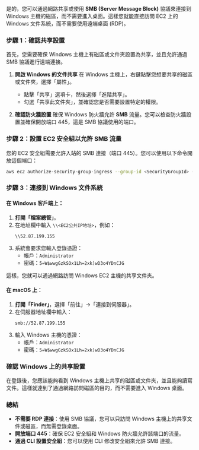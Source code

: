 是的，您可以通過網路共享或使用 **SMB (Server Message Block)** 協議來連接到 Windows 主機的磁區，而不需要進入桌面。這樣您就能直接訪問 EC2 上的 Windows 文件系統，而不需要使用遠端桌面 (RDP)。

### 步驟 1：確認共享設置
首先，您需要確保 Windows 主機上有磁區或文件夾設置為共享，並且允許通過 SMB 協議進行遠端連接。

1. **開啟 Windows 的文件共享**
   在 Windows 主機上，右鍵點擊您想要共享的磁區或文件夾，選擇「屬性」。
   - 點擊「共享」選項卡，然後選擇「進階共享」。
   - 勾選「共享此文件夾」，並確認您是否需要設置特定的權限。

2. **確認防火牆設置**
   確保 Windows 防火牆允許 **SMB** 流量。您可以檢查防火牆設置並確保開放端口 445，這是 SMB 協議使用的端口。

### 步驟 2：設置 EC2 安全組以允許 SMB 流量
您的 EC2 安全組需要允許入站的 SMB 連接（端口 445）。您可以使用以下命令開放這個端口：

```bash
aws ec2 authorize-security-group-ingress --group-id <SecurityGroupId> --protocol tcp --port 445 --cidr <YourIP>/32
```

### 步驟 3：連接到 Windows 文件系統

#### 在 Windows 客戶端上：
1. **打開「檔案總管」**。
2. 在地址欄中輸入 `\\<EC2公共IP地址>`，例如：
   ```
   \\52.87.199.155
   ```
3. 系統會要求您輸入登錄憑證：
   - 帳戶：`Administrator`
   - 密碼：`5=W$wwgGzkSOx1Lh=2xk)wD3o4YDnCJG`

這樣，您就可以通過網路訪問 Windows EC2 主機的共享文件夾。

#### 在 macOS 上：
1. **打開「Finder」**，選擇「前往」->「連接到伺服器」。
2. 在伺服器地址欄中輸入：
   ```
   smb://52.87.199.155
   ```
3. 輸入 Windows 主機的憑證：
   - 帳戶：`Administrator`
   - 密碼：`5=W$wwgGzkSOx1Lh=2xk)wD3o4YDnCJG`

### 確認 Windows 上的共享設置

在登錄後，您應該能夠看到 Windows 主機上共享的磁區或文件夾，並且能夠讀寫文件。這樣就達到了通過網路訪問磁區的目的，而不需要進入 Windows 桌面。

### 總結
- **不需要 RDP 連接**：使用 SMB 協議，您可以只訪問 Windows 主機上的共享文件或磁區，而無需登錄桌面。
- **開放端口 445**：確保 EC2 安全組和 Windows 防火牆允許該端口的流量。
- **通過 CLI 設置安全組**：您可以使用 CLI 修改安全組來允許 SMB 連接。